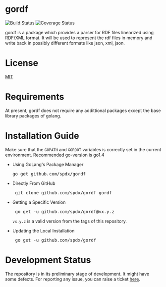# gordf
[![Build Status](https://github.com/RishabhBhatnagar/goRdf/workflows/go%20test/badge.svg)](https://github.com/spdx/tools-golang/actions)  [![Coverage Status](https://coveralls.io/repos/github/RishabhBhatnagar/gordf/badge.svg?branch=master)](https://coveralls.io/github/RishabhBhatnagar/gordf?branch=master)


gordf is a package which provides a parser for RDF files linearized using RDF/XML format. It will be used to represent the rdf files in memory and write back in possibly different formats like json, xml, json.

# License
[MIT](https://github.com/spdx/goRdf/blob/master/LICENSE.txt)

# Requirements
At present, gordf does not require any addittional packages except the base library packages of golang.

# Installation Guide
  Make sure that the `GOPATH` and `GOROOT` variables is correctly set in the current environment.
  Recommended go-version is go1.4
 * Using GoLang's Package Manager 
      <pre>go get github.com/spdx/gordf</pre>

 * Directly From GitHub
      <pre> git clone github.com/spdx/gordf gordf </pre>
 
 * Getting a Specific Version
      <pre> go get -u github.com/spdx/gordf@vx.y.z </pre>
      `vx.y.z` is a valid version from the tags of this repository.
      
 * Updating the Local Installation
      <pre> go get -u github.com/spdx/gordf </pre>


# Development Status 
The repository is in its preliminary stage of development. It might have some defects. For reporting any issue, you can raise a ticket [here](https://github.com/spdx/goRdf/issues).
